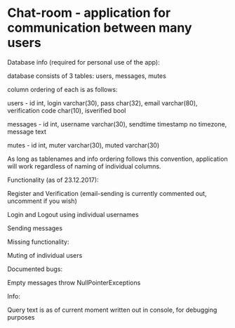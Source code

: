 Chat-room - application for communication between many users
============================================================
Database info (required for personal use of the app):

database consists of 3 tables: users, messages, mutes

column ordering of each is as follows:

users - id int, login varchar(30), pass char(32), email varchar(80), verification code char(10), isverified bool

messages - id int, username varchar(30), sendtime timestamp no timezone, message text

mutes - id int, muter varchar(30), muted varchar(30)

As long as tablenames and info ordering follows this convention, application will work regardless of naming of individual columns.

Functionality (as of 23.12.2017):

Register and Verification (email-sending is currently commented out, uncomment if you wish)

Login and Logout using individual usernames

Sending messages

Missing functionality:

Muting of individual users

Documented bugs:

Empty messages throw NullPointerExceptions

Info:

Query text is as of current moment written out in console, for debugging purposes